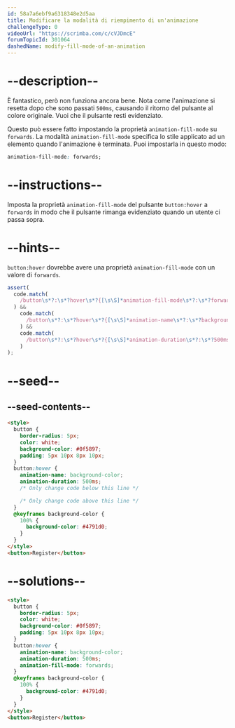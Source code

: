 ```yaml
---
id: 58a7a6ebf9a6318348e2d5aa
title: Modificare la modalità di riempimento di un'animazione
challengeType: 0
videoUrl: "https://scrimba.com/c/cVJDmcE"
forumTopicId: 301064
dashedName: modify-fill-mode-of-an-animation
---
```


# --description--

È fantastico, però non funziona ancora bene. Nota come l'animazione si resetta dopo che sono passati `500ms`, causando il ritorno del pulsante al colore originale. Vuoi che il pulsante resti evidenziato.

Questo può essere fatto impostando la proprietà `animation-fill-mode` su `forwards`. La modalità `animation-fill-mode` specifica lo stile applicato ad un elemento quando l'animazione è terminata. Puoi impostarla in questo modo:

```css
animation-fill-mode: forwards;
```

# --instructions--

Imposta la proprietà `animation-fill-mode` del pulsante `button:hover` a `forwards` in modo che il pulsante rimanga evidenziato quando un utente ci passa sopra.

# --hints--

`button:hover` dovrebbe avere una proprietà `animation-fill-mode` con un valore di `forwards`.

```js
assert(
  code.match(
    /button\s*?:\s*?hover\s*?{[\s\S]*animation-fill-mode\s*?:\s*?forwards\s*?;[\s\S]*}/gi
  ) &&
    code.match(
      /button\s*?:\s*?hover\s*?{[\s\S]*animation-name\s*?:\s*?background-color\s*?;[\s\S]*}/gi
    ) &&
    code.match(
      /button\s*?:\s*?hover\s*?{[\s\S]*animation-duration\s*?:\s*?500ms\s*?;[\s\S]*}/gi
    )
);
```

# --seed--

## --seed-contents--

```html
<style>
  button {
    border-radius: 5px;
    color: white;
    background-color: #0f5897;
    padding: 5px 10px 8px 10px;
  }
  button:hover {
    animation-name: background-color;
    animation-duration: 500ms;
    /* Only change code below this line */

    /* Only change code above this line */
  }
  @keyframes background-color {
    100% {
      background-color: #4791d0;
    }
  }
</style>
<button>Register</button>
```

# --solutions--

```html
<style>
  button {
    border-radius: 5px;
    color: white;
    background-color: #0f5897;
    padding: 5px 10px 8px 10px;
  }
  button:hover {
    animation-name: background-color;
    animation-duration: 500ms;
    animation-fill-mode: forwards;
  }
  @keyframes background-color {
    100% {
      background-color: #4791d0;
    }
  }
</style>
<button>Register</button>
```
